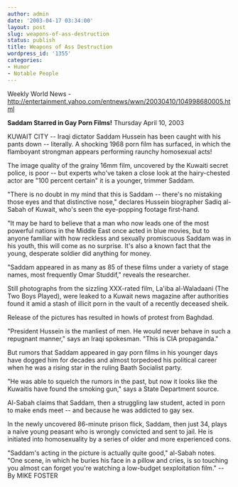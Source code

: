 ```yaml
---
author: admin
date: '2003-04-17 03:34:00'
layout: post
slug: weapons-of-ass-destruction
status: publish
title: Weapons of Ass Destruction
wordpress_id: '1355'
categories:
- Humor
- Notable People
---
```

Weekly World News - <a href="http://entertainment.yahoo.com/entnews/wwn/20030410/104998680005.html">http://entertainment.yahoo.com/entnews/wwn/20030410/104998680005.html</a>

<strong>Saddam Starred in Gay Porn Films!</strong>
Thursday April 10, 2003

KUWAIT CITY -- Iraqi dictator Saddam Hussein has been caught with his pants down -- literally. A shocking 1968 porn film has surfaced, in which the flamboyant strongman appears performing raunchy homosexual acts!

The image quality of the grainy 16mm film, uncovered by the Kuwaiti secret police, is poor -- but experts who've taken a close look at the hairy-chested actor are "100 percent certain" it is a younger, trimmer Saddam.

"There is no doubt in my mind that this is Saddam -- there's no mistaking those eyes and that distinctive nose," declares Hussein biographer Sadiq al-Sabah of Kuwait, who's seen the eye-popping footage first-hand.

"It may be hard to believe that a man who now leads one of the most powerful nations in the Middle East once acted in blue movies, but to anyone familiar with how reckless and sexually promiscuous Saddam was in his youth, this will come as no surprise. It's also a known fact that the young, desperate soldier did anything for money.

"Saddam appeared in as many as 85 of these films under a variety of stage names, most frequently Omar Studdif," reveals the researcher.

Still photographs from the sizzling XXX-rated film, La'iba al-Waladaani (The Two Boys Played), were leaked to a Kuwait news magazine after authorities found it amid a stash of illicit porn in the vault of a recently deceased sheik.

Release of the pictures has resulted in howls of protest from Baghdad.

"President Hussein is the manliest of men. He would never behave in such a repugnant manner," says an Iraqi spokesman. "This is CIA propaganda."

But rumors that Saddam appeared in gay porn films in his younger days have dogged him for decades and almost torpedoed his political career when he was a rising star in the ruling Baath Socialist party.

"He was able to squelch the rumors in the past, but now it looks like the Kuwaitis have found the smoking gun," says a State Department source.

Al-Sabah claims that Saddam, then a struggling law student, acted in porn to make ends meet -- and because he was addicted to gay sex.

In the newly uncovered 86-minute prison flick, Saddam, then just 34, plays a naive young peasant who is wrongly convicted and sent to jail. He is initiated into homosexuality by a series of older and more experienced cons.

"Saddam's acting in the picture is actually quite good," al-Sabah notes. "One scene, in which he buries his face in a pillow and cries, is so touching you almost can forget you're watching a low-budget sexploitation film." -- By MIKE FOSTER
